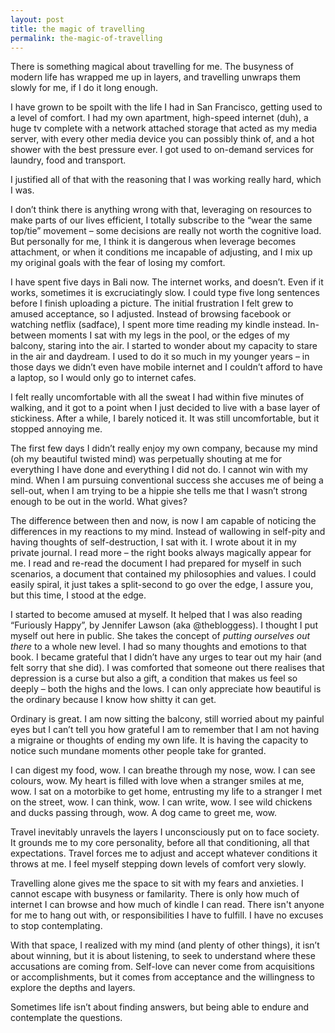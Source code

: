 ```yaml
---
layout: post
title: the magic of travelling
permalink: the-magic-of-travelling
---
```

There is something magical about travelling for me. The busyness of modern life has wrapped me up in layers, and travelling unwraps them slowly for me, if I do it long enough.

I have grown to be spoilt with the life I had in San Francisco, getting used to a level of comfort. I had my own apartment, high-speed internet (duh), a huge tv complete with a network attached storage that acted as my media server, with every other media device you can possibly think of, and a hot shower with the best pressure ever. I got used to on-demand services for laundry, food and transport. 

I justified all of that with the reasoning that I was working really hard, which I was. 

I don’t think there is anything wrong with that, leveraging on resources to make parts of our lives efficient, I totally subscribe to the “wear the same top/tie” movement – some decisions are really not worth the cognitive load. But personally for me, I think it is dangerous when leverage becomes attachment, or when it conditions me incapable of adjusting, and I mix up my original goals with the fear of losing my comfort. 

I have spent five days in Bali now. The internet works, and doesn’t. Even if it works, sometimes it is excruciatingly slow. I could type five long sentences before I finish uploading a picture. The initial frustration I felt grew to amused acceptance, so I adjusted. Instead of browsing facebook or watching netflix (sadface), I spent more time reading my kindle instead. In-between moments I sat with my legs in the pool, or the edges of my balcony, staring into the air. I started to wonder about my capacity to stare in the air and daydream. I used to do it so much in my younger years – in those days we didn’t even have mobile internet and I couldn’t afford to have a laptop, so I would only go to internet cafes. 

I felt really uncomfortable with all the sweat I had within five minutes of walking, and it got to a point when I just decided to live with a base layer of stickiness. After a while, I barely noticed it. It was still uncomfortable, but it stopped annoying me.

The first few days I didn’t really enjoy my own company, because my mind (oh my beautiful twisted mind) was perpetually shouting at me for everything I have done and everything I did not do. I cannot win with my mind. When I am pursuing conventional success she accuses me of being a sell-out, when I am trying to be a hippie she tells me that I wasn’t strong enough to be out in the world. What gives? 

The difference between then and now, is now I am capable of noticing the differences in my reactions to my mind. Instead of wallowing in self-pity and having thoughts of self-destruction, I sat with it. I wrote about it in my private journal. I read more – the right books always magically appear for me. I read and re-read the document I had prepared for myself in such scenarios, a document that contained my philosophies and values. I could easily spiral, it just takes a split-second to go over the edge, I assure you, but this time, I stood at the edge. 

I started to become amused at myself. It helped that I was also reading “Furiously Happy”, by Jennifer Lawson (aka @thebloggess). I thought I put myself out here in public. She takes the concept of _putting ourselves out there_ to a whole new level. I had so many thoughts and emotions to that book. I became grateful that I didn’t have any urges to tear out my hair (and felt sorry that she did). I was comforted that someone out there realises that depression is a curse but also a gift, a condition that makes us feel so deeply – both the highs and the lows. I can only appreciate how beautiful is the ordinary because I know how shitty it can get. 

Ordinary is great. I am now sitting the balcony, still worried about my painful eyes but I can’t tell you how grateful I am to remember that I am not having a migraine or thoughts of ending my own life. It is having the capacity to notice such mundane moments other people take for granted. 

I can digest my food, wow. I can breathe through my nose, wow. I can see colours, wow. My heart is filled with love when a stranger smiles at me, wow. I sat on a motorbike to get home, entrusting my life to a stranger I met on the street, wow. I can think, wow. I can write, wow. I see wild chickens and ducks passing through, wow. A dog came to greet me, wow. 

Travel inevitably unravels the layers I unconsciously put on to face society. It grounds me to my core personality, before all that conditioning, all that expectations. Travel forces me to adjust and accept whatever conditions it throws at me. I feel myself stepping down levels of comfort very slowly. 

Travelling alone gives me the space to sit with my fears and anxieties. I cannot escape with busyness or familarity. There is only how much of internet I can browse and how much of kindle I can read. There isn't anyone for me to hang out with, or responsibilities I have to fulfill. I have no excuses to stop contemplating.

With that space, I realized with my mind (and plenty of other things), it isn’t about winning, but it is about listening, to seek to understand where these accusations are coming from. Self-love can never come from acquisitions or accomplishments, but it comes from acceptance and the willingness to explore the depths and layers. 

Sometimes life isn’t about finding answers, but being able to endure and contemplate the questions.
